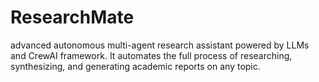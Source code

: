 # ResearchMate
advanced autonomous multi-agent research assistant powered by LLMs and CrewAI framework.   It automates the full process of researching, synthesizing, and generating academic reports on any topic.
